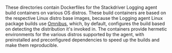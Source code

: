 These directories contain Dockerfiles for the Stackdriver Logging agent build
containers on various OS distros. These build containers are based on the
respective Linux distro base images, because the Logging agent Linux package
builds use [Omnibus](http://github.com/chef/omnibus), which, by default,
configures the build based on detecting the distribution it's invoked in.
The containers provide hermetic environments for the various distros supported
by the agent, with preinstalled and preconfigured dependencies to speed up the
builds and make them reproducible.
